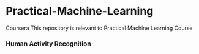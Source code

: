 # Practical-Machine-Learning
Coursera
This repository is relevant to Practical Machine Learning Course
### Human Activity Recognition
